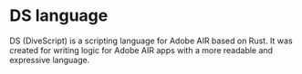 # DS language

DS (DiveScript) is a scripting language for Adobe AIR based on Rust. It was created for writing logic for Adobe AIR apps with a more readable and expressive language.